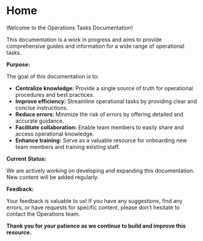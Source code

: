 # Home

Welcome to the Operations Tasks Documentation!

This documentation is a work in progress and aims to provide comprehensive guides and information for a wide range of operational tasks.

**Purpose:**

The goal of this documentation is to:

-   **Centralize knowledge:** Provide a single source of truth for operational procedures and best practices.
-   **Improve efficiency:** Streamline operational tasks by providing clear and concise instructions.
-   **Reduce errors:** Minimize the risk of errors by offering detailed and accurate guidance.
-   **Facilitate collaboration:** Enable team members to easily share and access operational knowledge.
-   **Enhance training:** Serve as a valuable resource for onboarding new team members and training existing staff.

**Current Status:**

We are actively working on developing and expanding this documentation. New content will be added regularly.

**Feedback:**

Your feedback is valuable to us! If you have any suggestions, find any errors, or have requests for specific content, please don't hesitate to contact the Operations team.

**Thank you for your patience as we continue to build and improve this resource.**
